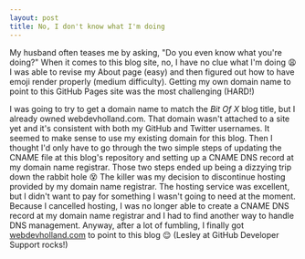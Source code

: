 ```yaml
---
layout: post
title: No, I don't know what I'm doing
---
```


My husband often teases me by asking, "Do you even know what you're doing?" When it comes to this blog site, no, I have no clue what I'm doing :weary: I was able to revise my About page (easy) and then figured out how to have emoji render properly (medium difficulty). Getting my own domain name to point to this GitHub Pages site was the most challenging (HARD!)

I was going to try to get a domain name to match the *Bit Of X* blog title, but I already owned webdevholland.com. That domain wasn't attached to a site yet and it's consistent with both my GitHub and Twitter usernames. It seemed to make sense to use my existing domain for this blog. Then I thought I'd only have to go through the two simple steps of updating the CNAME file at this blog's repository and setting up a CNAME DNS record at my domain name registrar. Those two steps ended up being a dizzying trip down the rabbit hole :dizzy_face: The killer was my decision to discontinue hosting provided by my domain name registrar. The hosting service was excellent, but I didn't want to pay for something I wasn't going to need at the moment. Because I cancelled hosting, I was no longer able to create a CNAME DNS record at my domain name registrar and I had to find another way to handle DNS management. Anyway, after a lot of fumbling, I finally got [webdevholland.com](http://www.webdevholland.com/) to point to this blog :relieved: (Lesley at GitHub Developer Support rocks!)


